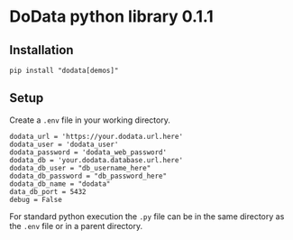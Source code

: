 # DoData python library 0.1.1

## Installation

```
pip install "dodata[demos]"
```

## Setup

Create a `.env` file in your working directory.

```
dodata_url = 'https://your.dodata.url.here'
dodata_user = 'dodata_user'
dodata_password = 'dodata_web_password'
dodata_db = 'your.dodata.database.url.here'
dodata_db_user = "db_username_here"
dodata_db_password = "db_password_here"
dodata_db_name = "dodata"
data_db_port = 5432
debug = False
```

For standard python execution the `.py` file can be in the same directory as the `.env` file or in a parent directory.
